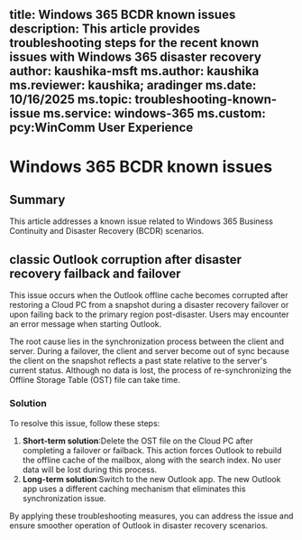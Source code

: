 title: Windows 365 BCDR known issues
description: This article provides troubleshooting steps for the recent known issues with Windows 365 disaster recovery
author: kaushika-msft
ms.author: kaushika
ms.reviewer: kaushika; aradinger
ms.date: 10/16/2025
ms.topic: troubleshooting-known-issue
ms.service: windows-365
ms.custom: pcy:WinComm User Experience
---
# Windows 365 BCDR known issues

## Summary

This article addresses a known issue related to Windows 365 Business Continuity and Disaster Recovery (BCDR) scenarios.

## classic Outlook corruption after disaster recovery failback and failover

This issue occurs when the Outlook offline cache becomes corrupted after restoring a Cloud PC from a snapshot during a disaster recovery failover or upon failing back to the primary region post-disaster. Users may encounter an error message when starting Outlook.

The root cause lies in the synchronization process between the client and server. During a failover, the client and server become out of sync because the client on the snapshot reflects a past state relative to the server's current status. Although no data is lost, the process of re-synchronizing the Offline Storage Table (OST) file can take time.

### Solution

To resolve this issue, follow these steps:
1. **Short-term solution**:Delete the OST file on the Cloud PC after completing a failover or failback. This action forces Outlook to rebuild the offline cache of the mailbox, along with the search index. No user data will be lost during this process.
2. **Long-term solution**:Switch to the new Outlook app. The new Outlook app uses a different caching mechanism that eliminates this synchronization issue.

By applying these troubleshooting measures, you can address the issue and ensure smoother operation of Outlook in disaster recovery scenarios.